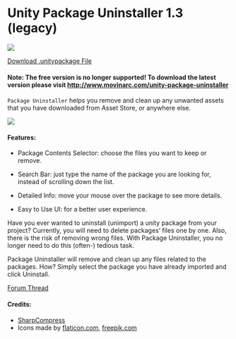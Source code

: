 # Unity Package Uninstaller 1.3 (legacy)

<img src="https://img.shields.io/badge/v1.3-deprecated-orange" />

[Download .unitypackage File](https://github.com/mvnrc/Unity-Package-Uninstaller-1.3-legacy/raw/main/Package%20Uninstaller.unitypackage)

#### Note: The free version is no longer supported! To download the latest version please visit http://www.movinarc.com/unity-package-uninstaller

`Package Uninstaller` helps you remove and clean up any unwanted assets that you have downloaded from Asset Store, or anywhere else.

<img src="https://forum.unity.com/proxy.php?image=http%3A%2F%2Fi.imgur.com%2FZTKGdvj.gif&hash=975184f21954446949995f10d3eea2d9" />

#### Features:

- Package Contents Selector: choose the files you want to keep or remove.

- Search Bar: just type the name of the package you are looking for, instead of scrolling down the list.

- Detailed Info: move your mouse over the package to see more details.

- Easy to Use UI: for a better user experience.

Have you ever wanted to uninstall (unimport) a unity package from your project? Currently, you will need to delete packages’ files one by one. Also, there is the risk of removing wrong files. With Package Uninstaller, you no longer need to do this (often-) tedious task.

Package Uninstaller will remove and clean up any files related to the packages.
How? Simply select the package you have already imported and click Uninstall.

[Forum Thread](https://forum.unity.com/threads/unity-package-uninstaller.378829/)

#### Credits:
- [SharpCompress](https://github.com/adamhathcock/sharpcompress)
- Icons made by [flaticon.com](https://flaticon.com), [freepik.com](https://freepik.com)
